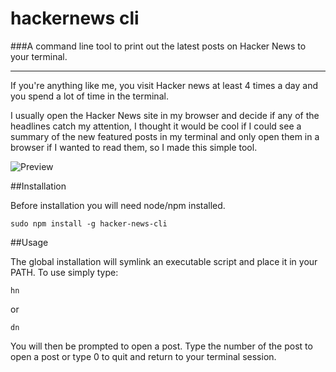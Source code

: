hackernews cli
==========

###A command line tool to print out the latest posts on Hacker News to your terminal.

---

If you're anything like me, you visit Hacker news at least 4 times a day and you spend a lot of time in the terminal.

I usually open the Hacker News site in my browser and decide if any of the headlines catch my attention, I thought it would be cool if I could see a summary of the new featured posts in my terminal and only open them in a browser if I wanted to read them, so I made this simple tool.

![Preview](http://s3-eu-west-1.amazonaws.com/matt-github/hn.png)

##Installation

Before installation you will need node/npm installed.


    sudo npm install -g hacker-news-cli
    
##Usage

The global installation will symlink an executable script and place it in your PATH. To use simply type:

    hn
    
or

    dn
    
You will then be prompted to open a post. Type the number of the post to open a post or type 0 to quit and return to your terminal session.
